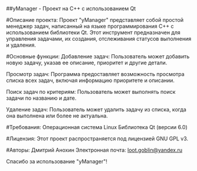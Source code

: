 ##yManager - Проект на C++ с использованием Qt

#Описание проекта:
Проект "yManager" представляет собой простой менеджер задач, написанный на языке программирования C++ с использованием библиотеки Qt. Этот инструмент предназначен для управления задачами, их создания, отслеживания статусов выполнения и удаления.

#Основные функции:
Добавление задач: Пользователь может добавить новую задачу, указав ее описание, приоритет и другие детали.

Просмотр задач: Программа предоставляет возможность просмотра списка всех задач, включая информацию приоритете и описании.

Поиск задач по критериям: Пользователь может выполнять поиск задачи по названию и дате.

Удаление задач: Пользователь может удалить задачу из списка, когда она выполнена или более не актуальна.

#Требования:
Операционная система Linux
Библиотека Qt (версии 6.0)

#Лицензия:
Этот проект распространяется под лицензией GNU GPL v3.

#Авторы:
Дмитрий Анохин
Электронная почта: loot.goblin@yandex.ru

Спасибо за использование "yManager"!

